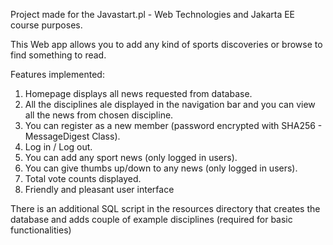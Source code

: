 Project made for the Javastart.pl - Web Technologies and Jakarta EE course purposes.

This Web app allows you to add any kind of sports discoveries or browse to find something to read. 

Features implemented:
1. Homepage displays all news requested from database.
2. All the disciplines ale displayed in the navigation bar and you can view all the news from chosen discipline.
3. You can register as a new member (password encrypted with SHA256 - MessageDigest Class).
4. Log in / Log out.
5. You can add any sport news (only logged in users).
6. You can give thumbs up/down to any news (only logged in users).
7. Total vote counts displayed.
8. Friendly and pleasant user interface

There is an additional SQL script in the resources directory that creates the database and adds couple of example disciplines (required for basic functionalities)

